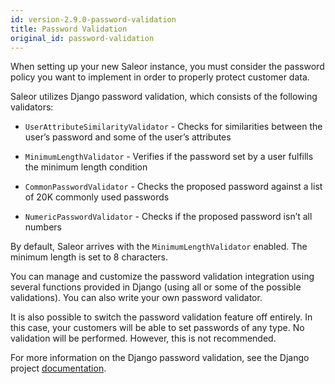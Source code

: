 ```yaml
---
id: version-2.9.0-password-validation
title: Password Validation
original_id: password-validation
---
```


When setting up your new Saleor instance, you must consider the password policy you want to implement in order to properly protect customer data. 

Saleor utilizes Django password validation, which consists of the following validators:

* `UserAttributeSimilarityValidator` - Checks for similarities between the user’s password and some of the user’s attributes

* `MinimumLengthValidator` - Verifies if the password set by a user fulfills the minimum length condition

* `CommonPasswordValidator` - Checks the proposed password against a list of 20K commonly used passwords

* `NumericPasswordValidator` -  Checks if the proposed password isn’t all numbers

By default, Saleor arrives with the `MinimumLengthValidator` enabled. The minimum length is set to 8 characters.

You can manage and customize the password validation integration using several functions provided in Django (using all or some of the possible validations). You can also write your own password validator. 

It is also possible to switch the password validation feature off entirely. In this case, your customers will be able to set passwords of any type. No validation will be performed. However, this is not recommended.

For more information on the Django password validation, see the Django project [documentation](https://docs.djangoproject.com/en/2.2/topics/auth/passwords/#module-django.contrib.auth.password_validation).